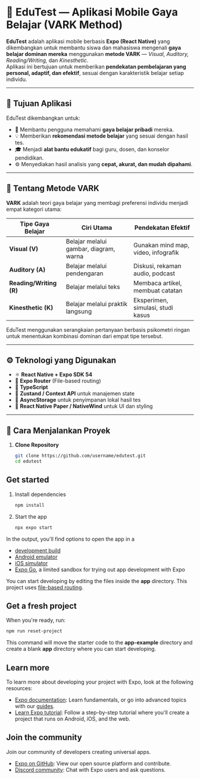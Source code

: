 # 📱 EduTest — Aplikasi Mobile Gaya Belajar (VARK Method)

**EduTest** adalah aplikasi mobile berbasis **Expo (React Native)** yang dikembangkan untuk membantu siswa dan mahasiswa mengenali **gaya belajar dominan mereka** menggunakan **metode VARK** — *Visual, Auditory, Reading/Writing,* dan *Kinesthetic*.  
Aplikasi ini bertujuan untuk memberikan **pendekatan pembelajaran yang personal, adaptif, dan efektif**, sesuai dengan karakteristik belajar setiap individu.

---

## 🎯 Tujuan Aplikasi

EduTest dikembangkan untuk:
- 🧭 Membantu pengguna memahami **gaya belajar pribadi** mereka.
- 💡 Memberikan **rekomendasi metode belajar** yang sesuai dengan hasil tes.
- 🎓 Menjadi **alat bantu edukatif** bagi guru, dosen, dan konselor pendidikan.
- ⚙️ Menyediakan hasil analisis yang **cepat, akurat, dan mudah dipahami**.

---

## 🧠 Tentang Metode VARK

**VARK** adalah teori gaya belajar yang membagi preferensi individu menjadi empat kategori utama:

| Tipe Gaya Belajar | Ciri Utama | Pendekatan Efektif |
|--------------------|-------------|--------------------|
| **Visual (V)** | Belajar melalui gambar, diagram, warna | Gunakan mind map, video, infografik |
| **Auditory (A)** | Belajar melalui pendengaran | Diskusi, rekaman audio, podcast |
| **Reading/Writing (R)** | Belajar melalui teks | Membaca artikel, membuat catatan |
| **Kinesthetic (K)** | Belajar melalui praktik langsung | Eksperimen, simulasi, studi kasus |

EduTest menggunakan serangkaian pertanyaan berbasis psikometri ringan untuk menentukan kombinasi dominan dari empat tipe tersebut.

---

## ⚙️ Teknologi yang Digunakan

- ⚛️ **React Native + Expo SDK 54**
- 🧩 **Expo Router** (File-based routing)
- 💬 **TypeScript**
- 🧠 **Zustand / Context API** untuk manajemen state
- 💾 **AsyncStorage** untuk penyimpanan lokal hasil tes
- 🎨 **React Native Paper / NativeWind** untuk UI dan styling

---

## 🚀 Cara Menjalankan Proyek

1. **Clone Repository**
   ```bash
   git clone https://github.com/username/edutest.git
   cd edutest


## Get started

1. Install dependencies

   ```bash
   npm install
   ```

2. Start the app

   ```bash
   npx expo start
   ```

In the output, you'll find options to open the app in a

- [development build](https://docs.expo.dev/develop/development-builds/introduction/)
- [Android emulator](https://docs.expo.dev/workflow/android-studio-emulator/)
- [iOS simulator](https://docs.expo.dev/workflow/ios-simulator/)
- [Expo Go](https://expo.dev/go), a limited sandbox for trying out app development with Expo

You can start developing by editing the files inside the **app** directory. This project uses [file-based routing](https://docs.expo.dev/router/introduction).

## Get a fresh project

When you're ready, run:

```bash
npm run reset-project
```

This command will move the starter code to the **app-example** directory and create a blank **app** directory where you can start developing.

## Learn more

To learn more about developing your project with Expo, look at the following resources:

- [Expo documentation](https://docs.expo.dev/): Learn fundamentals, or go into advanced topics with our [guides](https://docs.expo.dev/guides).
- [Learn Expo tutorial](https://docs.expo.dev/tutorial/introduction/): Follow a step-by-step tutorial where you'll create a project that runs on Android, iOS, and the web.

## Join the community

Join our community of developers creating universal apps.

- [Expo on GitHub](https://github.com/expo/expo): View our open source platform and contribute.
- [Discord community](https://chat.expo.dev): Chat with Expo users and ask questions.
